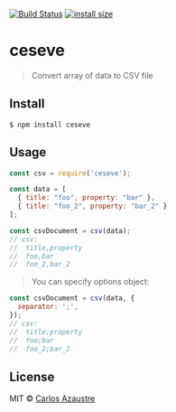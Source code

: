 [![Build Status](https://travis-ci.org/carlosazaustre/ceseve.svg?branch=master)](https://travis-ci.org/carlosazaustre/ceseve)
[![install size](https://packagephobia.now.sh/badge?p=ceseve)](https://packagephobia.now.sh/result?p=ceseve)

# ceseve
> Convert array of data to CSV file

## Install
```
$ npm install ceseve
```

## Usage
```js
const csv = require('ceseve');

const data = [
  { title: "foo", property: "bar" },
  { title: "foo_2", property: "bar_2" }
];

const csvDocument = csv(data);
// csv:
//  title,property
//  foo,bar
//  foo_2,bar_2
```

> You can specify options object:
```js
const csvDocument = csv(data, {
  separator: ';',
});
// csv:
//  title;property
//  foo;bar
//  foo_2;bar_2

```

## License
MIT © [Carlos Azaustre](https://carlosazaustre.es)
